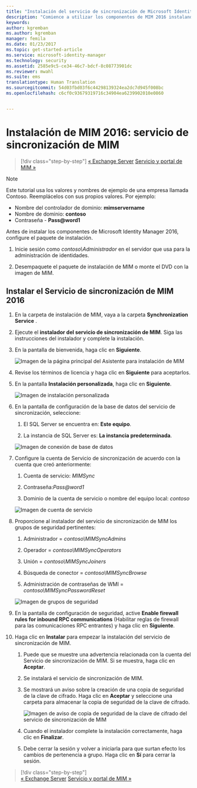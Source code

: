 ```yaml
---
title: "Instalación del servicio de sincronización de Microsoft Identity Manager | Microsoft Docs"
description: "Comience a utilizar los componentes de MIM 2016 instalando y configurando el servicio de sincronización."
keywords: 
author: kgremban
ms.author: kgremban
manager: femila
ms.date: 01/23/2017
ms.topic: get-started-article
ms.service: microsoft-identity-manager
ms.technology: security
ms.assetid: 2585e9c5-ce34-46c7-bdcf-8c08773901dc
ms.reviewer: mwahl
ms.suite: ems
translationtype: Human Translation
ms.sourcegitcommit: 54d03fbd03f6c44298139324ea2dc7d945f008bc
ms.openlocfilehash: c6cf0c93679319716c34904ea6239902010e0860


---
```


# <a name="install-mim-2016-mim-synchronization-service"></a>Instalación de MIM 2016: servicio de sincronización de MIM

>[!div class="step-by-step"]
[« Exchange Server](prepare-server-exchange.md)
[Servicio y portal de MIM »](install-mim-service-portal.md)

> [!NOTE]
> Este tutorial usa los valores y nombres de ejemplo de una empresa llamada Contoso. Reemplácelos con sus propios valores. Por ejemplo:
> - Nombre del controlador de dominio: **mimservername**
> - Nombre de dominio: **contoso**
> - Contraseña - **Pass@word1**

Antes de instalar los componentes de Microsoft Identity Manager 2016, configure el paquete de instalación.

1. Inicie sesión como *contoso\Administrador* en el servidor que usa para la administración de identidades.

2. Desempaquete el paquete de instalación de MIM o monte el DVD con la imagen de MIM.

## <a name="install-mim-2016-synchronization-service"></a>Instalar el Servicio de sincronización de MIM 2016

1. En la carpeta de instalación de MIM, vaya a la carpeta **Synchronization Service** .

2. Ejecute el **instalador del servicio de sincronización de MIM**. Siga las instrucciones del instalador y complete la instalación.

3. En la pantalla de bienvenida, haga clic en **Siguiente**.

    ![Imagen de la página principal del Asistente para instalación de MIM](media/MIM-Install1.png)

4. Revise los términos de licencia y haga clic en **Siguiente** para aceptarlos.

5. En la pantalla **Instalación personalizada**, haga clic en **Siguiente**.

    ![Imagen de instalación personalizada](media/MIM-Install2.png)

6.  En la pantalla de configuración de la base de datos del servicio de sincronización, seleccione:

    1.  El SQL Server se encuentra en: **Este equipo**.

    2.  La instancia de SQL Server es: **La instancia predeterminada**.

    ![Imagen de conexión de base de datos](media/MIM-Install3.png)

7.  Configure la cuenta de Servicio de sincronización de acuerdo con la cuenta que creó anteriormente:

    1.  Cuenta de servicio: *MIMSync*

    2.  Contraseña:*Pass@word1*

    3.  Dominio de la cuenta de servicio o nombre del equipo local: *contoso*

    ![Imagen de cuenta de servicio](media/MIM-Install4.png)

8.  Proporcione al instalador del servicio de sincronización de MIM los grupos de seguridad pertinentes:

    1. Administrador = *contoso\MIMSyncAdmins*

    2. Operador = *contoso\MIMSyncOperators*

    3. Unión = *contoso\MIMSyncJoiners*

    4. Búsqueda de conector = *contoso\MIMSyncBrowse*

    5. Administración de contraseñas de WMI = *contoso\MIMSyncPasswordReset*

    ![Imagen de grupos de seguridad](media/MIM-Install5.png)

9. En la pantalla de configuración de seguridad, active **Enable firewall rules for inbound RPC communications** (Habilitar reglas de firewall para las comunicaciones RPC entrantes) y haga clic en **Siguiente**.

10. Haga clic en **Instalar** para empezar la instalación del servicio de sincronización de MIM.

    1. Puede que se muestre una advertencia relacionada con la cuenta del Servicio de sincronización de MIM. Si se muestra, haga clic en **Aceptar**.

    2. Se instalará el servicio de sincronización de MIM.

    3. Se mostrará un aviso sobre la creación de una copia de seguridad de la clave de cifrado. Haga clic en **Aceptar** y seleccione una carpeta para almacenar la copia de seguridad de la clave de cifrado.

        ![Imagen de aviso de copia de seguridad de la clave de cifrado del servicio de sincronización de MIM](media/MIM-Install7.png)

    4. Cuando el instalador complete la instalación correctamente, haga clic en **Finalizar**.

    5. Debe cerrar la sesión y volver a iniciarla para que surtan efecto los cambios de pertenencia a grupo. Haga clic en **Sí** para cerrar la sesión.

>[!div class="step-by-step"]  
[« Exchange Server](prepare-server-exchange.md)
[Servicio y portal de MIM »](install-mim-service-portal.md)



<!--HONumber=Jan17_HO4-->



